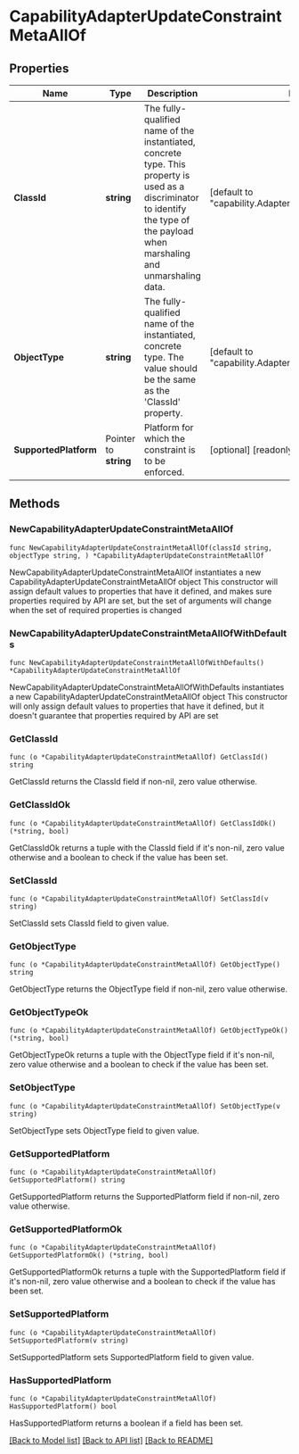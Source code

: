 # CapabilityAdapterUpdateConstraintMetaAllOf

## Properties

Name | Type | Description | Notes
------------ | ------------- | ------------- | -------------
**ClassId** | **string** | The fully-qualified name of the instantiated, concrete type. This property is used as a discriminator to identify the type of the payload when marshaling and unmarshaling data. | [default to "capability.AdapterUpdateConstraintMeta"]
**ObjectType** | **string** | The fully-qualified name of the instantiated, concrete type. The value should be the same as the &#39;ClassId&#39; property. | [default to "capability.AdapterUpdateConstraintMeta"]
**SupportedPlatform** | Pointer to **string** | Platform for which the constraint is to be enforced. | [optional] [readonly] 

## Methods

### NewCapabilityAdapterUpdateConstraintMetaAllOf

`func NewCapabilityAdapterUpdateConstraintMetaAllOf(classId string, objectType string, ) *CapabilityAdapterUpdateConstraintMetaAllOf`

NewCapabilityAdapterUpdateConstraintMetaAllOf instantiates a new CapabilityAdapterUpdateConstraintMetaAllOf object
This constructor will assign default values to properties that have it defined,
and makes sure properties required by API are set, but the set of arguments
will change when the set of required properties is changed

### NewCapabilityAdapterUpdateConstraintMetaAllOfWithDefaults

`func NewCapabilityAdapterUpdateConstraintMetaAllOfWithDefaults() *CapabilityAdapterUpdateConstraintMetaAllOf`

NewCapabilityAdapterUpdateConstraintMetaAllOfWithDefaults instantiates a new CapabilityAdapterUpdateConstraintMetaAllOf object
This constructor will only assign default values to properties that have it defined,
but it doesn't guarantee that properties required by API are set

### GetClassId

`func (o *CapabilityAdapterUpdateConstraintMetaAllOf) GetClassId() string`

GetClassId returns the ClassId field if non-nil, zero value otherwise.

### GetClassIdOk

`func (o *CapabilityAdapterUpdateConstraintMetaAllOf) GetClassIdOk() (*string, bool)`

GetClassIdOk returns a tuple with the ClassId field if it's non-nil, zero value otherwise
and a boolean to check if the value has been set.

### SetClassId

`func (o *CapabilityAdapterUpdateConstraintMetaAllOf) SetClassId(v string)`

SetClassId sets ClassId field to given value.


### GetObjectType

`func (o *CapabilityAdapterUpdateConstraintMetaAllOf) GetObjectType() string`

GetObjectType returns the ObjectType field if non-nil, zero value otherwise.

### GetObjectTypeOk

`func (o *CapabilityAdapterUpdateConstraintMetaAllOf) GetObjectTypeOk() (*string, bool)`

GetObjectTypeOk returns a tuple with the ObjectType field if it's non-nil, zero value otherwise
and a boolean to check if the value has been set.

### SetObjectType

`func (o *CapabilityAdapterUpdateConstraintMetaAllOf) SetObjectType(v string)`

SetObjectType sets ObjectType field to given value.


### GetSupportedPlatform

`func (o *CapabilityAdapterUpdateConstraintMetaAllOf) GetSupportedPlatform() string`

GetSupportedPlatform returns the SupportedPlatform field if non-nil, zero value otherwise.

### GetSupportedPlatformOk

`func (o *CapabilityAdapterUpdateConstraintMetaAllOf) GetSupportedPlatformOk() (*string, bool)`

GetSupportedPlatformOk returns a tuple with the SupportedPlatform field if it's non-nil, zero value otherwise
and a boolean to check if the value has been set.

### SetSupportedPlatform

`func (o *CapabilityAdapterUpdateConstraintMetaAllOf) SetSupportedPlatform(v string)`

SetSupportedPlatform sets SupportedPlatform field to given value.

### HasSupportedPlatform

`func (o *CapabilityAdapterUpdateConstraintMetaAllOf) HasSupportedPlatform() bool`

HasSupportedPlatform returns a boolean if a field has been set.


[[Back to Model list]](../README.md#documentation-for-models) [[Back to API list]](../README.md#documentation-for-api-endpoints) [[Back to README]](../README.md)


